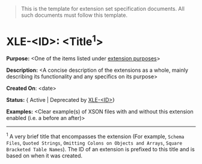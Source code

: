 > This is the template for extension set specification documents. All such documents must follow this template.



# XLE-<ID\>: <Title<sup>1</sup>>

**Purpose:** <One of the items listed under [extension purposes]()>

**Description:** <A concise description of the extensions as a whole, mainly describing its functionality and any specifics on its purpose>

**Created On**: <date\>

**Status:** { Active | Deprecated by [XLE-<ID\>](link_to_supersceding_extension)}

**Examples:** 
<Clear example(s) of XSON files with and without this extension enabled (i.e. a before an after)>


_________________________________

<sup>1</sup> A very brief title that encompasses the extension (For example, `Schema Files`, `Quoted Strings`, `Omitting Colons on Objects and Arrays`, `Square Bracketed Table Names`). The ID of an extension is prefixed to this title and is based on when it was created.
